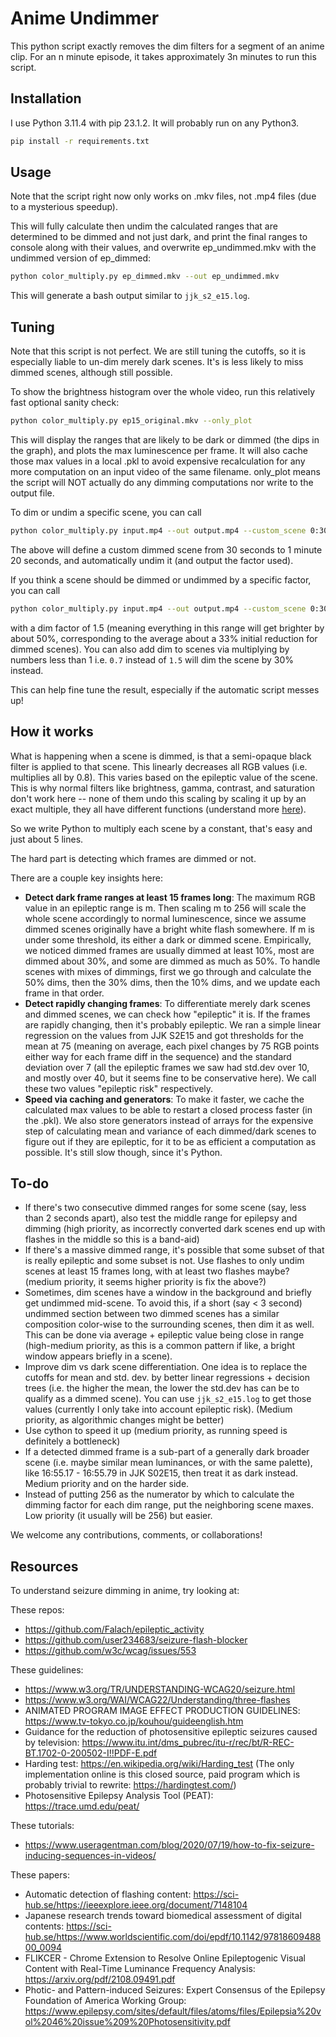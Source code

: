 # Anime Undimmer

This python script exactly removes the dim filters for a segment of an anime clip. For an n minute episode, it takes approximately 3n minutes to run this script.

## Installation

I use Python 3.11.4 with pip 23.1.2. It will probably run on any Python3.
```bash
pip install -r requirements.txt
```

## Usage

Note that the script right now only works on .mkv files, not .mp4 files (due to a mysterious speedup).

This will fully calculate then undim the calculated ranges that are determined to be dimmed and not just dark, and print the final ranges to console along with their values, and overwrite ep_undimmed.mkv with the undimmed version of ep_dimmed:

```bash
python color_multiply.py ep_dimmed.mkv --out ep_undimmed.mkv
```

This will generate a bash output similar to `jjk_s2_e15.log`.

## Tuning

Note that this script is not perfect. We are still tuning the cutoffs, so it is especially liable to un-dim merely dark scenes. It's is less likely to miss dimmed scenes, although still possible.

To show the brightness histogram over the whole video, run this relatively fast optional sanity check:
```bash
python color_multiply.py ep15_original.mkv --only_plot
```

This will display the ranges that are likely to be dark or dimmed (the dips in the graph), and plots the max luminescence per frame. It will also cache those max values in a local .pkl to avoid expensive recalculation for any more computation on an input video of the same filename. only_plot means the script will NOT actually do any dimming computations nor write to the output file.

To dim or undim a specific scene, you can call
```bash
python color_multiply.py input.mp4 --out output.mp4 --custom_scene 0:30 1:20
```
The above will define a custom dimmed scene from 30 seconds to 1 minute 20 seconds, and automatically undim it (and output the factor used).

If you think a scene should be dimmed or undimmed by a specific factor, you can call
```bash
python color_multiply.py input.mp4 --out output.mp4 --custom_scene 0:30 1:20 1.5
``` 
with a dim factor of 1.5 (meaning everything in this range will get brighter by about 50%, corresponding to the average about a 33% initial reduction for dimmed scenes). You can also add dim to scenes via multiplying by numbers less than 1 i.e. `0.7` instead of `1.5` will dim the scene by 30% instead.

This can help fine tune the result, especially if the automatic script messes up!

## How it works

What is happening when a scene is dimmed, is that a semi-opaque black filter is applied to that scene. This linearly decreases all RGB values (i.e. multiplies all by 0.8). This varies based on the epileptic value of the scene. This is why normal filters like brightness, gamma, contrast, and saturation don't work here -- none of them undo this scaling by scaling it up by an exact multiple, they all have different functions (understand more [here](https://chat.openai.com/share/e0198c0f-e20a-4eb1-a51f-cfbf085d6533)).

So we write Python to multiply each scene by a constant, that's easy and just about 5 lines.

The hard part is detecting which frames are dimmed or not.

There are a couple key insights here:
- **Detect dark frame ranges at least 15 frames long**: The maximum RGB value in an epileptic range is m. Then scaling m to 256 will scale the whole scene accordingly to normal luminescence, since we assume dimmed scenes originally have a bright white flash somewhere. If m is under some threshold, its either a dark or dimmed scene. Empirically, we noticed dimmed frames are usually dimmed at least 10%, most are dimmed about 30%, and some are dimmed as much as 50%. To handle scenes with mixes of dimmings, first we go through and calculate the 50% dims, then the 30% dims, then the 10% dims, and we update each frame in that order.
- **Detect rapidly changing frames**: To differentiate merely dark scenes and dimmed scenes, we can check how "epileptic" it is. If the frames are rapidly changing, then it's probably epileptic. We ran a simple linear regression on the values from JJK S2E15 and got thresholds for the mean at 75 (meaning on average, each pixel changes by 75 RGB points either way for each frame diff in the sequence) and the standard deviation over 7 (all the epileptic frames we saw had std.dev over 10, and mostly over 40, but it seems fine to be conservative here). We call these two values "epileptic risk" respectively.
- **Speed via caching and generators**: To make it faster, we cache the calculated max values to be able to restart a closed process faster (in the .pkl). We also store generators instead of arrays for the expensive step of calculating mean and variance of each dimmed/dark scenes to figure out if they are epileptic, for it to be as efficient a computation as possible. It's still slow though, since it's Python.

## To-do
- If there's two consecutive dimmed ranges for some scene (say, less than 2 seconds apart), also test the middle range for epilepsy and dimming (high priority, as incorrectly converted dark scenes end up with flashes in the middle so this is a band-aid)
- If there's a massive dimmed range, it's possible that some subset of that is really epileptic and some subset is not. Use flashes to only undim scenes at least 15 frames long, with at least two flashes maybe? (medium priority, it seems higher priority is fix the above?)
- Sometimes, dim scenes have a window in the background and briefly get undimmed mid-scene. To avoid this, if a short (say < 3 second) undimmed section between two dimmed scenes has a similar composition color-wise to the surrounding scenes, then dim it as well. This can be done via average + epileptic value being close in range (high-medium priority, as this is a common pattern if like, a bright window appears briefly in a scene).
- Improve dim vs dark scene differentiation. One idea is to replace the cutoffs for mean and std. dev. by better linear regressions + decision trees (i.e. the higher the mean, the lower the std.dev has can be to qualify as a dimmed scene). You can use `jjk_s2_e15.log` to get those values (currently I only take into account epileptic risk). (Medium priority, as algorithmic changes might be better)
- Use cython to speed it up (medium priority, as running speed is definitely a bottleneck)
- If a detected dimmed frame is a sub-part of a generally dark broader scene (i.e. maybe similar mean luminances, or with the same palette), like 16:55.17 - 16:55.79 in JJK S02E15, then treat it as dark instead. Medium priority and on the harder side.
- Instead of putting 256 as the numerator by which to calculate the dimming factor for each dim range, put the neighboring scene maxes. Low priority (it usually will be 256) but easier.

We welcome any contributions, comments, or collaborations!

## Resources

To understand seizure dimming in anime, try looking at:

These repos:
- https://github.com/Falach/epileptic_activity
- https://github.com/user234683/seizure-flash-blocker
- https://github.com/w3c/wcag/issues/553

These guidelines:
- https://www.w3.org/TR/UNDERSTANDING-WCAG20/seizure.html
- https://www.w3.org/WAI/WCAG22/Understanding/three-flashes
- ANIMATED PROGRAM IMAGE EFFECT PRODUCTION GUIDELINES: https://www.tv-tokyo.co.jp/kouhou/guideenglish.htm
- Guidance for the reduction of photosensitive epileptic seizures caused by television: https://www.itu.int/dms_pubrec/itu-r/rec/bt/R-REC-BT.1702-0-200502-I!!PDF-E.pdf
- Harding test: https://en.wikipedia.org/wiki/Harding_test (The only implementation online is this closed source, paid program which is probably trivial to rewrite: https://hardingtest.com/)
- Photosensitive Epilepsy Analysis Tool (PEAT): https://trace.umd.edu/peat/

These tutorials:
- https://www.useragentman.com/blog/2020/07/19/how-to-fix-seizure-inducing-sequences-in-videos/

These papers:
- Automatic detection of flashing content: https://sci-hub.se/https://ieeexplore.ieee.org/document/7148104
- Japanese research trends toward biomedical assessment of digital contents: https://sci-hub.se/https://www.worldscientific.com/doi/epdf/10.1142/9781860948800_0094
- FLIKCER - Chrome Extension to Resolve Online Epileptogenic Visual Content with Real-Time Luminance Frequency Analysis: https://arxiv.org/pdf/2108.09491.pdf
- Photic- and Pattern-induced Seizures: Expert Consensus of the Epilepsy Foundation of America Working Group: https://www.epilepsy.com/sites/default/files/atoms/files/Epilepsia%20vol%2046%20issue%209%20Photosensitivity.pdf